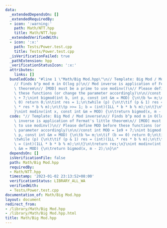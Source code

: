 ```yaml
---
data:
  _extendedDependsOn: []
  _extendedRequiredBy:
  - icon: ':warning:'
    path: Math/NTT.hpp
    title: Math/NTT.hpp
  _extendedVerifiedWith:
  - icon: ':x:'
    path: Tests/Power.test.cpp
    title: Tests/Power.test.cpp
  _isVerificationFailed: true
  _pathExtension: hpp
  _verificationStatusIcon: ':x:'
  attributes:
    links: []
  bundledCode: "#line 1 \"Math/Big Mod.hpp\"\n// Template: Big Mod / Mod inverse\n\
    // Finds b^p mod m in O(log p)\n// Mod inverse is application of Fermat's little\
    \ theorem\n// [MOD] must be a prime to use modinv()\n// Please define MOD before\
    \ these functions (or change the parameter accordingly)\n\n//const int MOD = 1e9\
    \ + 7;\nint bigmod(int b, int p, const int &m = MOD) {\n\tb %= m;\n\tif (b ==\
    \ 0) return 0;\n\tint res = 1;\n\twhile (p) {\n\t\tif (p & 1) res = (int)(1LL\
    \ * res * b % m);\n\t\tp >>= 1; b = (int)(1LL * b * b % m);\n\t}\n\treturn res;\n\
    }\nint modinv(int x, const int &m = MOD) {\n\treturn bigmod(x, m - 2);\n}\n"
  code: "// Template: Big Mod / Mod inverse\n// Finds b^p mod m in O(log p)\n// Mod\
    \ inverse is application of Fermat's little theorem\n// [MOD] must be a prime\
    \ to use modinv()\n// Please define MOD before these functions (or change the\
    \ parameter accordingly)\n\n//const int MOD = 1e9 + 7;\nint bigmod(int b, int\
    \ p, const int &m = MOD) {\n\tb %= m;\n\tif (b == 0) return 0;\n\tint res = 1;\n\
    \twhile (p) {\n\t\tif (p & 1) res = (int)(1LL * res * b % m);\n\t\tp >>= 1; b\
    \ = (int)(1LL * b * b % m);\n\t}\n\treturn res;\n}\nint modinv(int x, const int\
    \ &m = MOD) {\n\treturn bigmod(x, m - 2);\n}\n"
  dependsOn: []
  isVerificationFile: false
  path: Math/Big Mod.hpp
  requiredBy:
  - Math/NTT.hpp
  timestamp: '2023-01-02 23:13:52+08:00'
  verificationStatus: LIBRARY_ALL_WA
  verifiedWith:
  - Tests/Power.test.cpp
documentation_of: Math/Big Mod.hpp
layout: document
redirect_from:
- /library/Math/Big Mod.hpp
- /library/Math/Big Mod.hpp.html
title: Math/Big Mod.hpp
---
```

